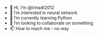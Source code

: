 - 👋 Hi, I’m @irinadt2012
- 👀 I’m interested in neural network
- 🌱 I’m currently learning Python
- 💞️ I’m looking to collaborate on something
- 📫 How to reach me - no way

<!---
irinadt2012/irinadt2012 is a ✨ special ✨ repository because its `README.md` (this file) appears on your GitHub profile.
You can click the Preview link to take a look at your changes.
--->
